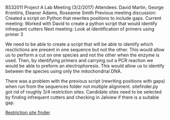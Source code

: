 BS32011 Project A Lab Meeting (3/2/2017)
Attendees: David Martin, George Krontiris, Eleanor Adams, Roseanne Smith
Previous meeting discussion: Created a script on Python that rewrites positions to include gaps.
Current meeting: Worked with David to create a python script that would identify infrequent cutters
Next meeting: Look at identification of primers using primer 3

We need to be able to create a script that will be able to identify which resctictions are present in one sequence but not the other.
This would allow us to perform a cut on one species and not the other when the enzyme is used.
Then, by identifying primers and carrying out a PCR reaction we would be able to preform an electrophoresis.
This would allow us to identify between the species using only the mitochondrial DNA.

There was a problem with the previous script (rewriting positions with gaps) when run from the sequences folder not multiple alignment.
sitefinder.py got rid of roughly 3/4 restriction sites.
Candidate sites need to be selected by finding infrequent cutters and checking in Jalview if there is a suitable gap.

[Restriction site finder](BS32011-class2017/sequences/sitefinder.py)

